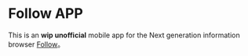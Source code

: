 # Follow APP

This is an **wip unofficial** mobile app for the Next generation information browser [Follow](https://github.com/RSSNext/follow)。
